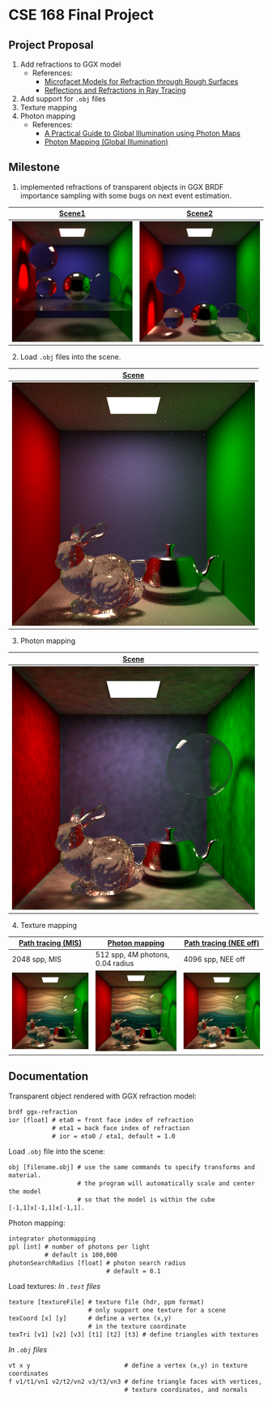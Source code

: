 # CSE 168 Final Project

## Project Proposal
1. Add refractions to GGX model
   * References: 
     * [Microfacet Models for Refraction through Rough Surfaces](https://www.cs.cornell.edu/~srm/publications/EGSR07-btdf.pdf)
     * [Reflections and Refractions in Ray Tracing](https://graphics.stanford.edu/courses/cs148-10-summer/docs/2006--degreve--reflection_refraction.pdf)
2. Add support for `.obj` files
3. Texture mapping
4. Photon mapping
   * References: 
     * [A Practical Guide to Global Illumination using Photon Maps](https://graphics.stanford.edu/courses/cs348b-00/course8.pdf)
     * [Photon Mapping (Global Illumination)](http://www.cs.cmu.edu/afs/cs/academic/class/15462-s15/www/project/p4photon.pdf)

## Milestone
1. implemented refractions of transparent objects in GGX BRDF importance sampling with some bugs on next event estimation.

[Scene1](./scenes/cornell-refraction.test) | [Scene2](./scenes/cornell-refraction2.test)
--- | ---
![img1](./images/cornell-refraction.png) | ![img2](./images/cornell-refraction2.png)

2. Load `.obj` files into the scene.

|[Scene](./scenes/obj-loader.test)|
|---|
|![img](./images/obj-loader-mis.png)|

3. Photon mapping
  
|[Scene](./scenes/cornell-photon.test)|
|---|
|![img](./images/cornell-photon2.png)|

4. Texture mapping

|[Path tracing (MIS)](./scenes/texture.test)|[Photon mapping](./scenes/texture-photon.test) | [Path tracing (NEE off)](./scenes/texture-nee-off.test)
|---| --- | --- |
| 2048 spp, MIS |512 spp, 4M photons, 0.04 radius| 4096 spp, NEE off |
|![img](./images/texture.png)|![img](./images/texture-photon.png)|![img](./images/texture-no-nee.png)

## Documentation

Transparent object rendered with GGX refraction model:
```
brdf ggx-refraction
ior [float] # eta0 = front face index of refraction
            # eta1 = back face index of refraction
            # ior = eta0 / eta1, default = 1.0
```
Load `.obj` file into the scene:
```
obj [filename.obj] # use the same commands to specify transforms and material.
                   # the program will automatically scale and center the model 
                   # so that the model is within the cube [-1,1]x[-1,1]x[-1,1].
```

Photon mapping:
```
integrator photonmapping
ppl [int] # number of photons per light
          # default is 100,000
photonSearchRadius [float] # photon search radius
                           # default = 0.1
```

Load textures:
*In `.test` files*
```
texture [textureFile] # texture file (hdr, ppm format)
                      # only support one texture for a scene
texCoord [x] [y]      # define a vertex (x,y) 
                      # in the texture coordinate
texTri [v1] [v2] [v3] [t1] [t2] [t3] # define triangles with textures
```

*In `.obj` files*
```
vt x y                          # define a vertex (x,y) in texture coordinates
f v1/t1/vn1 v2/t2/vn2 v3/t3/vn3 # define triangle faces with vertices, 
                                # texture coordinates, and normals
```